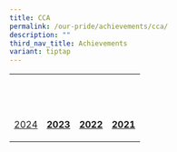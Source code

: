 ```yaml
---
title: CCA
permalink: /our-pride/achievements/cca/
description: ""
third_nav_title: Achievements
variant: tiptap
---
```

<table style="minWidth: 100px">
<colgroup>
<col>
<col>
<col>
<col>
</colgroup>
<tbody>
<tr>
<th rowspan="1" colspan="1">
<p></p>
</th>
<th rowspan="1" colspan="1">
<p>&nbsp;</p>
</th>
<th rowspan="1" colspan="1">
<p>&nbsp;</p>
</th>
<th rowspan="1" colspan="1">
<p>&nbsp;</p>
</th>
</tr>
<tr>
<td rowspan="1" colspan="1">
<p><a href="" rel="noopener noreferrer nofollow" target="_blank">2024</a>
</p>
</td>
<td rowspan="1" colspan="1">
<p><strong><a href="/our-pride/achievements/cca/2023/" rel="noopener noreferrer nofollow" target="_blank">2023</a></strong>
</p>
</td>
<td rowspan="1" colspan="1">
<p><strong><a href="/our-pride/achievements/cca/2022/" rel="noopener noreferrer nofollow" target="_blank">2022</a></strong>
</p>
</td>
<td rowspan="1" colspan="1">
<p><strong><a href="/our-pride/achievements/cca/2021/" rel="noopener noreferrer nofollow" target="_blank">2021</a></strong>
</p>
</td>
</tr>
</tbody>
</table>
<p></p>
